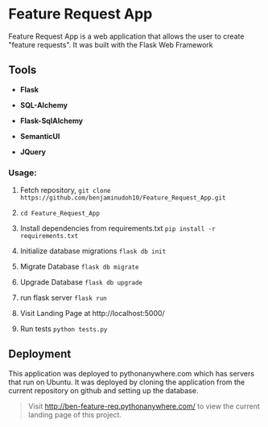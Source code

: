 # Feature Request App

Feature Request App is a web application that allows the user to create "feature requests".
It was built with the Flask Web Framework

## Tools
* **Flask**

* **SQL-Alchemy**

* **Flask-SqlAlchemy**

* **SemanticUI**

* **JQuery**

### Usage:

1. Fetch repository, `git clone https://github.com/benjaminudoh10/Feature_Request_App.git`

2. `cd Feature_Request_App`

3. Install dependencies from requirements.txt `pip install -r requirements.txt`

4. Initialize database migrations `flask db init`

6. Migrate Database `flask db migrate`

7. Upgrade Database `flask db upgrade`

5. run flask server `flask run`

6. Visit Landing Page at http://localhost:5000/

7. Run tests `python tests.py`

## Deployment
This application was deployed to pythonanywhere.com which has servers that run on Ubuntu. It was deployed by cloning the application from the current repository on github and setting up the database.

>Visit http://ben-feature-req.pythonanywhere.com/ to view the current landing page of this project.
